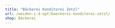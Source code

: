 ```yaml
---
title: "Bäckerei Konditorei Zetzl"
url: /weiden-i-d-opf/baeckerei-konditorei-zetzl/
shop: Bäckerei
---
```

